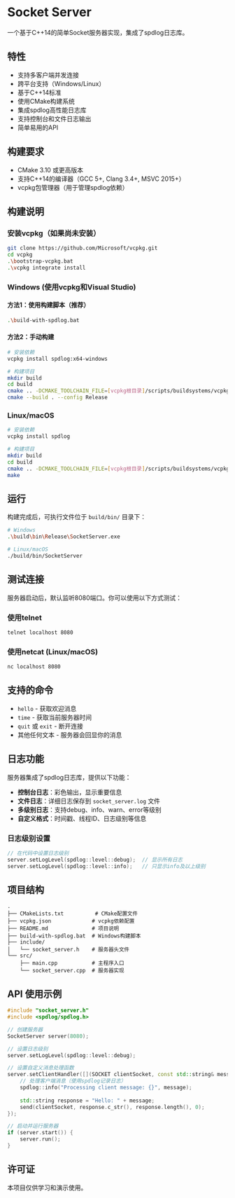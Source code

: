 # Socket Server

一个基于C++14的简单Socket服务器实现，集成了spdlog日志库。

## 特性

- 支持多客户端并发连接
- 跨平台支持（Windows/Linux）
- 基于C++14标准
- 使用CMake构建系统
- 集成spdlog高性能日志库
- 支持控制台和文件日志输出
- 简单易用的API

## 构建要求

- CMake 3.10 或更高版本
- 支持C++14的编译器（GCC 5+, Clang 3.4+, MSVC 2015+）
- vcpkg包管理器（用于管理spdlog依赖）

## 构建说明

### 安装vcpkg（如果尚未安装）

```bash
git clone https://github.com/Microsoft/vcpkg.git
cd vcpkg
.\bootstrap-vcpkg.bat
.\vcpkg integrate install
```

### Windows (使用vcpkg和Visual Studio)

#### 方法1：使用构建脚本（推荐）

```bash
.\build-with-spdlog.bat
```

#### 方法2：手动构建

```bash
# 安装依赖
vcpkg install spdlog:x64-windows

# 构建项目
mkdir build
cd build
cmake .. -DCMAKE_TOOLCHAIN_FILE=[vcpkg根目录]/scripts/buildsystems/vcpkg.cmake
cmake --build . --config Release
```

### Linux/macOS

```bash
# 安装依赖
vcpkg install spdlog

# 构建项目
mkdir build
cd build
cmake .. -DCMAKE_TOOLCHAIN_FILE=[vcpkg根目录]/scripts/buildsystems/vcpkg.cmake
make
```

## 运行

构建完成后，可执行文件位于 `build/bin/` 目录下：

```bash
# Windows
.\build\bin\Release\SocketServer.exe

# Linux/macOS
./build/bin/SocketServer
```

## 测试连接

服务器启动后，默认监听8080端口。你可以使用以下方式测试：

### 使用telnet

```bash
telnet localhost 8080
```

### 使用netcat (Linux/macOS)

```bash
nc localhost 8080
```

## 支持的命令

- `hello` - 获取欢迎消息
- `time` - 获取当前服务器时间
- `quit` 或 `exit` - 断开连接
- 其他任何文本 - 服务器会回显你的消息

## 日志功能

服务器集成了spdlog日志库，提供以下功能：

- **控制台日志**：彩色输出，显示重要信息
- **文件日志**：详细日志保存到 `socket_server.log` 文件
- **多级别日志**：支持debug、info、warn、error等级别
- **自定义格式**：时间戳、线程ID、日志级别等信息

### 日志级别设置

```cpp
// 在代码中设置日志级别
server.setLogLevel(spdlog::level::debug);  // 显示所有日志
server.setLogLevel(spdlog::level::info);   // 只显示info及以上级别
```

## 项目结构

```
.
├── CMakeLists.txt          # CMake配置文件
├── vcpkg.json             # vcpkg依赖配置
├── README.md              # 项目说明
├── build-with-spdlog.bat  # Windows构建脚本
├── include/
│   └── socket_server.h    # 服务器头文件
└── src/
    ├── main.cpp           # 主程序入口
    └── socket_server.cpp  # 服务器实现
```

## API 使用示例

```cpp
#include "socket_server.h"
#include <spdlog/spdlog.h>

// 创建服务器
SocketServer server(8080);

// 设置日志级别
server.setLogLevel(spdlog::level::debug);

// 设置自定义消息处理函数
server.setClientHandler([](SOCKET clientSocket, const std::string& message) {
    // 处理客户端消息（使用spdlog记录日志）
    spdlog::info("Processing client message: {}", message);
    
    std::string response = "Hello: " + message;
    send(clientSocket, response.c_str(), response.length(), 0);
});

// 启动并运行服务器
if (server.start()) {
    server.run();
}
```

## 许可证

本项目仅供学习和演示使用。
